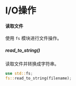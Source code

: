 # I/O操作

#### 读取文件

使用 `fs` 模块进行文件操作。

##### read_to_string()

读取文件并转换成字符串。

```rust
use std::fs;
fs::read_to_string(filename);
```

